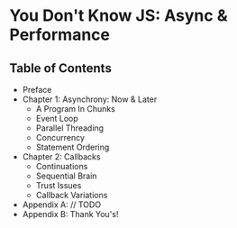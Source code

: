 # You Don't Know JS: Async & Performance

## Table of Contents

* Preface
* Chapter 1: Asynchrony: Now & Later
	* A Program In Chunks
	* Event Loop
	* Parallel Threading
	* Concurrency
	* Statement Ordering
* Chapter 2: Callbacks
	* Continuations
	* Sequential Brain
	* Trust Issues
	* Callback Variations
* Appendix A: // TODO
* Appendix B: Thank You's!

